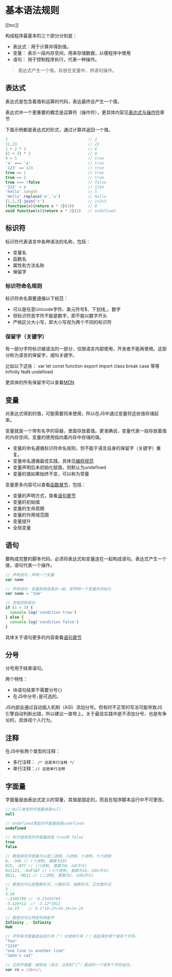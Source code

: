 # 基本语法规则

[[toc]]

构成程序最基本的三个部分分别是：

- 表达式：用于计算并得到值。
- 变量： 表示一段内存空间，用来存储数据，以便程序中使用
- 语句： 用于控制程序执行，代表一种操作。

> 表达式产生一个值，存放在变量中，供语句操作。

## 表达式

表达式是包含着值和运算的代码，表达最终会产生一个值。

表达式中一个更重要的概念是运算符（操作符），更具体内容见[表达式与操作符](/ES/ExprAndOperators/)章节

下面示例都是表达式的形式，通过计算并返回一个值。
```js
2                                   // 2
12,23                               // 23
2 + 2 * 2                           // 6
(2 + 2) * 2                         // 8
9 > 5                               // true
'a' === 'a'                         // true
'123' == 123                        // true
true == 1                           // true
true == 2                           // true
true === !false                     // false
'123' + 4                           // 1234
'hello'.length                      // 5
'Hello'.replace('e','u')            // Hullo
[1,2,3].join('+')                   // 1+2+3
(function(x){return x * 3}(2))      // 8
void function(x){return x * 2}(2)   // undefined
```
## 标识符

标识符代表语言中各种语法的名称，包括：
- 变量名
- 函数名
- 属性和方法名称
- 保留字

### 标识符命名规则

标识符命名需要遵循以下规范：
- 可以是任意Unicode字符、美元符号$、下划线_、数字
- 但标识符首字符不能是数字，即不能以数字开头
- 严格区分大小写，即大小写视为两个不同的标识符

### 保留字（关键字）

有一部分字符标识被语法的一部分，仅限语言内部使用，开发者不能再使用。这部分称为语言的保留字，或叫关键字。

比如以下这些：
var let const function export import class break case 等等
Infinity NaN undefined

更具体的所有保留字可以查看[MDN]()

## 变量

对表达式得到的值，可能需要将来使用，所以在JS中通过变量将这些值存储起来。

变量就是一个带有名字的容器，里面存放着值。更准确说，变量代表一段存放着值的内存空间，变量的使用指向着内存中存储的值。

- 变量的命名遵循标识符命名规则，但不能于语言自身的保留字（关键字）重复。
- 变量命名遵循最佳实践，具体见[编程规范]()
- 变量声明后未初始化赋值，则默认为undefined
- 变量的值如果始终不变，可以称为常量

变量更多内容可以查看[函数章节](/ES/Function/)，包括：
- 变量的声明方式，查看[语句章节](/ES/Statement/)
- 变量的初始值
- 变量的生命周期
- 变量的作用域范围
- 变量提升
- 全局变量

## 语句

要构成完整的脚本代码，必须将表达式和变量连在一起构成语句。表达式产生一个值，语句代表一个操作。

```js
// 声明语句：声明一个变量
var name

// 声明语句：变量和赋值表达一起，即声明一个变量并初始化
var name = 'tom'

// 流程控制语句
if (1 < 3) {
  console.log('condition true')
} else {
  console.log('condition false')
}
```
具体关于语句更多的内容查看[语句章节](/ES/Statement/)


## 分号

分号用于结束语句。

两个特性：
- 块语句结束不需要分号`{}`
- 在JS中分号`;`是可选的。

JS内部会通过自动插入机制（ASI）添加分号。但有时不正常的写法可能导致JS引擎自动判断出错，所以建议一直带上。关于最佳实践中是不添加分号，也是有争论的，具体视个人行为。

## 注释

在JS中有两个类型的注释：
- 多行注释：` /* 这是多行注释 */`
- 单行注释：`// 这是单行注释`

## 字面量

字面量是由表达式定义的常量，其值是固定的，而且在程序脚本运行中不可更改。

```js
// Null类型的字面量就是null
null

// Undefined类型的字面量就是undefined
undefined

// 布尔值类型的字面量就是 true和 false
true
false

// 数值类型字面量可以是二进制、八进制、十进制、十六进制
0, -345 // (十进制, 基数为10)
015, -077 // (八进制, 基数为8，以0开头) 
0x1123, -0xF1A7 // (十六进制, 基数为16，以0x开头)
0b11, -0b11 // (二进制, 基数为2，以0b开头)

// 数值也可以是整数形式、小数形式、指数形式、正负数形式
3
3.14      
-.2345789 // -0.23456789
-3.12e+12  // -3.12*1012
.1e-23    // 0.1*10-23=10-24=1e-24

// 数值也可以特定的保留字
Infinity , -Infinity
NaN

// 字符串字面量是由双引号（"）对或单引号（'）括起来的零个或多个字符。
"foo"
"1234"
"one line \n another line"
"John's cat"

// 正则字面量：被斜线（译注：正斜杠“/”）围成的一个或多个字符组合。
var re = /ab+c/;
```
